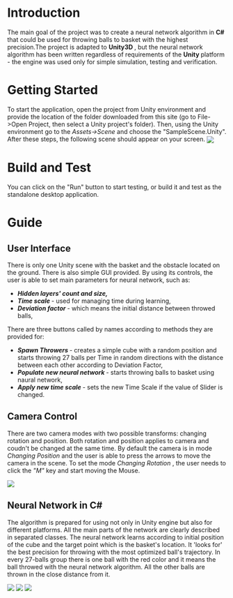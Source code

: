 # Introduction 
The main goal of the project was to create a neural network algorithm in <b> C# </b> that could be used for throwing balls to basket with the highest precision.The project is adapted to <b> Unity3D </b>, but the neural network algorithm has been written regardless of  requirements of the <b> Unity </b> platform - the engine was used only for simple simulation, testing and verification.  

# Getting Started
To start the application, open the project from Unity environment and provide the location of the folder downloaded from this site (go to File->Open Project, then select a Unity project's folder). Then, using the Unity environment go to the <i> Assets->Scene </i> and choose the "SampleScene.Unity". After these steps, the following scene should appear on your screen. 
<img align="center" src="https://raw.githubusercontent.com/rhoninn11/Basket_nn/master/5.PNG"/>

# Build and Test
You can click on the "Run" button to start testing, or build it and test as the standalone desktop application. 

# Guide

## User Interface 

There is only one Unity scene with the basket and the obstacle located on the ground. There is also simple GUI provided. By using its controls, the user is able to set main parameters for neural network, such as:
* <b> <i> Hidden layers' count and size, </b> </i> 
* <b> <i> Time scale  </b> </i> - used for managing time during learning,
* <b> <i> Deviation factor </b> </i> - which means the initial distance between throwed balls,

There are three buttons called by names according to methods they are provided for: 
* <b> <i> Spawn Throwers </b> </i> - creates a simple cube with a random position and starts throwing 27 balls per Time in random directions with the distance between each other according to Deviation Factor,
* <b> <i> Populate new neural network </b> </i> - starts throwing balls to basket using naural network,
* <b> <i> Apply new time scale </b> </i> - sets the new Time Scale if the value of Slider is changed.

## Camera Control

There are two camera modes with two possible transforms: changing rotation and position. Both rotation and position applies to camera and coudn't be changed at the same time. By default the camera is in mode <i> Changing Position </i> and the user is able to press the arrows to move the camera in the scene. To set the mode <i> Changing Rotation </i>, the user needs to click the <i> "M" </i> key and start moving the Mouse. 

![](https://raw.githubusercontent.com/rhoninn11/Basket_nn/master/6.PNG)

## Neural Network in C# 

The algorithm is prepared for using not only in Unity engine but also for different platforms. All the main parts of the network are clearly described in separated classes. The neural network learns according to initial position of the cube and the target point which is the basket's location. It 'looks for' the best precision for throwing with the most optimized ball's trajectory. In every 27-balls group there is one ball with the red color and it means the ball throwed with the neural network algorithm. All the other balls are thrown in the close distance from it. 

![](https://raw.githubusercontent.com/rhoninn11/Basket_nn/master/2.PNG)
![](https://raw.githubusercontent.com/rhoninn11/Basket_nn/master/3.PNG)
![](https://raw.githubusercontent.com/rhoninn11/Basket_nn/master/4.PNG)








